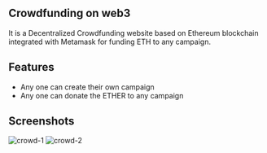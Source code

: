 
## Crowdfunding on web3 

It is a Decentralized Crowdfunding website based on Ethereum blockchain integrated with Metamask for funding ETH to any campaign.
 

## Features

- Any one can create their own campaign
- Any one can donate the ETHER to any campaign

## Screenshots
![crowd-1](https://github.com/satnam2609/Crowdfunding-web3/assets/115262263/352a88d4-d389-43bd-b9c0-32ff0a74aa30)
![crowd-2](https://github.com/satnam2609/Crowdfunding-web3/assets/115262263/8077c896-f68a-4449-a233-6e0b2032ad2a)
 

